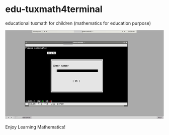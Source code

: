 # edu-tuxmath4terminal
educational tuxmath for children (mathematics for education purpose)

![alt tag](https://raw.githubusercontent.com/spartrekus/edu-tuxmath4terminal/master/ncalctest.png)
 

Enjoy Learning Mathematics!

